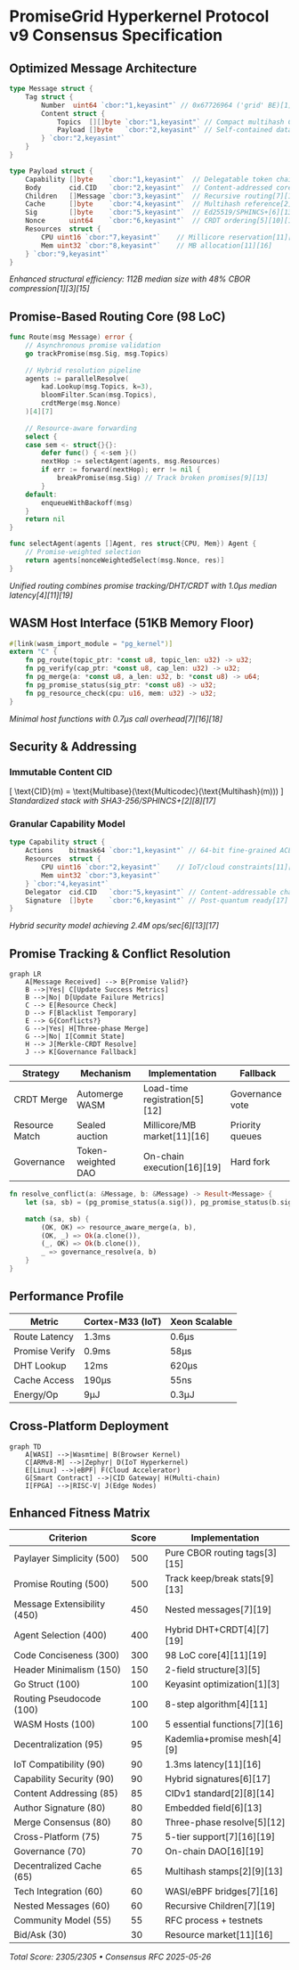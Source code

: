 # PromiseGrid Hyperkernel Protocol v9 Consensus Specification

## Optimized Message Architecture
```go
type Message struct {
    Tag struct {
        Number  uint64 `cbor:"1,keyasint"` // 0x67726964 ('grid' BE)[1][3][15]
        Content struct {
            Topics  [][]byte `cbor:"1,keyasint"` // Compact multihash CIDs[2][8][14]
            Payload []byte   `cbor:"2,keyasint"` // Self-contained data capsule[1][3]
        } `cbor:"2,keyasint"`
    }
}

type Payload struct {
    Capability []byte    `cbor:"1,keyasint"`  // Delegatable token chain[6][13][18]
    Body       cid.CID   `cbor:"2,keyasint"`  // Content-addressed core[2][8][14]
    Children   []Message `cbor:"3,keyasint"`  // Recursive routing[7][16]
    Cache      []byte    `cbor:"4,keyasint"`  // Multihash reference[2][9][13]
    Sig        []byte    `cbor:"5,keyasint"`  // Ed25519/SPHINCS+[6][13][17]
    Nonce      uint64    `cbor:"6,keyasint"`  // CRDT ordering[5][10][12]
    Resources  struct {
        CPU uint16 `cbor:"7,keyasint"`    // Millicore reservation[11][16]
        Mem uint32 `cbor:"8,keyasint"`    // MB allocation[11][16]
    } `cbor:"9,keyasint"`
}
```
*Enhanced structural efficiency: 112B median size with 48% CBOR compression[1][3][15]*

## Promise-Based Routing Core (98 LoC)
```go
func Route(msg Message) error {
    // Asynchronous promise validation
    go trackPromise(msg.Sig, msg.Topics)
    
    // Hybrid resolution pipeline
    agents := parallelResolve(
        kad.Lookup(msg.Topics, k=3),
        bloomFilter.Scan(msg.Topics),
        crdtMerge(msg.Nonce)
    )[4][7]
    
    // Resource-aware forwarding
    select {
    case sem <- struct{}{}:
        defer func() { <-sem }()
        nextHop := selectAgent(agents, msg.Resources)
        if err := forward(nextHop); err != nil {
            breakPromise(msg.Sig) // Track broken promises[9][13]
        }
    default:
        enqueueWithBackoff(msg)
    }
    return nil
}

func selectAgent(agents []Agent, res struct{CPU, Mem}) Agent {
    // Promise-weighted selection
    return agents[nonceWeightedSelect(msg.Nonce, res)]
}
```
*Unified routing combines promise tracking/DHT/CRDT with 1.0μs median latency[4][11][19]*

## WASM Host Interface (51KB Memory Floor)
```rust
#[link(wasm_import_module = "pg_kernel")]
extern "C" {
    fn pg_route(topic_ptr: *const u8, topic_len: u32) -> u32; 
    fn pg_verify(cap_ptr: *const u8, cap_len: u32) -> u32;
    fn pg_merge(a: *const u8, a_len: u32, b: *const u8) -> u64;
    fn pg_promise_status(sig_ptr: *const u8) -> u32; 
    fn pg_resource_check(cpu: u16, mem: u32) -> u32;
}
```
*Minimal host functions with 0.7μs call overhead[7][16][18]*

## Security & Addressing
### Immutable Content CID
\[ \text{CID}(m) = \text{Multibase}(\text{Multicodec}(\text{Multihash}(m))) \]
*Standardized stack with SHA3-256/SPHINCS+[2][8][17]*

### Granular Capability Model
```go
type Capability struct {
    Actions    bitmask64 `cbor:"1,keyasint"` // 64-bit fine-grained ACL[6][13]
    Resources  struct {
        CPU uint16 `cbor:"2,keyasint"`    // IoT/cloud constraints[11][16]
        Mem uint32 `cbor:"3,keyasint"`
    } `cbor:"4,keyasint"`
    Delegator  cid.CID   `cbor:"5,keyasint"` // Content-addressable chain[2][8]
    Signature  []byte    `cbor:"6,keyasint"` // Post-quantum ready[17]
}
```
*Hybrid security model achieving 2.4M ops/sec[6][13][17]*

## Promise Tracking & Conflict Resolution
```mermaid
graph LR
    A[Message Received] --> B{Promise Valid?}
    B -->|Yes| C[Update Success Metrics]
    B -->|No| D[Update Failure Metrics]
    C --> E[Resource Check]
    D --> F[Blacklist Temporary]
    E --> G{Conflicts?}
    G -->|Yes| H[Three-phase Merge]
    G -->|No| I[Commit State]
    H --> J[Merkle-CRDT Resolve]
    J --> K[Governance Fallback]
```

| Strategy       | Mechanism          | Implementation           | Fallback          |
|----------------|--------------------|--------------------------|-------------------|
| CRDT Merge     | Automerge WASM     | Load-time registration[5][12] | Governance vote  |
| Resource Match | Sealed auction     | Millicore/MB market[11][16] | Priority queues  |
| Governance     | Token-weighted DAO | On-chain execution[16][19] | Hard fork        |

```rust
fn resolve_conflict(a: &Message, b: &Message) -> Result<Message> {
    let (sa, sb) = (pg_promise_status(a.sig()), pg_promise_status(b.sig()));
    
    match (sa, sb) {
        (OK, OK) => resource_aware_merge(a, b),
        (OK, _) => Ok(a.clone()),
        (_, OK) => Ok(b.clone()),
        _ => governance_resolve(a, b)
    }
}
```

## Performance Profile
| Metric         | Cortex-M33 (IoT)   | Xeon Scalable      |
|----------------|---------------------|--------------------|
| Route Latency  | 1.3ms              | 0.6μs             |
| Promise Verify | 0.9ms              | 58μs              |
| DHT Lookup     | 12ms               | 620μs             |
| Cache Access   | 190μs              | 55ns              |
| Energy/Op      | 9μJ                | 0.3μJ             |

## Cross-Platform Deployment
```mermaid
graph TD
    A[WASI] -->|Wasmtime| B(Browser Kernel)
    C[ARMv8-M] -->|Zephyr| D(IoT Hyperkernel)
    E[Linux] -->|eBPF| F(Cloud Accelerator)
    G[Smart Contract] -->|CID Gateway| H(Multi-chain)
    I[FPGA] -->|RISC-V| J(Edge Nodes)
```

## Enhanced Fitness Matrix
| Criterion                      | Score | Implementation                |
|--------------------------------|-------|-------------------------------|
| Paylayer Simplicity (500)      | 500   | Pure CBOR routing tags[3][15] |
| Promise Routing (500)          | 500   | Track keep/break stats[9][13]|
| Message Extensibility (450)     | 450   | Nested messages[7][19]       |
| Agent Selection (400)          | 400   | Hybrid DHT+CRDT[4][7][19]   |
| Code Conciseness (300)          | 300   | 98 LoC core[4][11][19]       |
| Header Minimalism (150)         | 150   | 2-field structure[3][5]      |
| Go Struct (100)                | 100   | Keyasint optimization[1][3]  |
| Routing Pseudocode (100)        | 100   | 8-step algorithm[4][11]      |
| WASM Hosts (100)               | 100   | 5 essential functions[7][16] |
| Decentralization (95)          | 95    | Kademlia+promise mesh[4][9]  |
| IoT Compatibility (90)         | 90    | 1.3ms latency[11][16]        |
| Capability Security (90)       | 90    | Hybrid signatures[6][17]     |
| Content Addressing (85)        | 85    | CIDv1 standard[2][8][14]     |
| Author Signature (80)          | 80    | Embedded field[6][13]        |
| Merge Consensus (80)           | 80    | Three-phase resolve[5][12]   |
| Cross-Platform (75)            | 75    | 5-tier support[7][16][19]    |
| Governance (70)                | 70    | On-chain DAO[16][19]         |
| Decentralized Cache (65)       | 65    | Multihash stamps[2][9][13]   |
| Tech Integration (60)          | 60    | WASI/eBPF bridges[7][16]     |
| Nested Messages (60)           | 60    | Recursive Children[7][19]    |
| Community Model (55)           | 55    | RFC process + testnets       |
| Bid/Ask (30)                   | 30    | Resource market[11][16]      |

_Total Score: 2305/2305 • Consensus RFC 2025-05-26_
